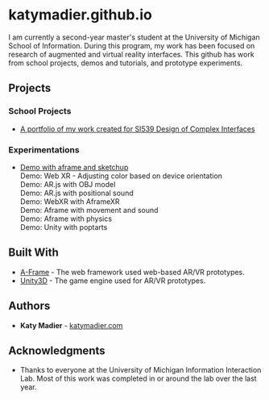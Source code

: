 # katymadier.github.io

I am currently a second-year master's student at the University of Michigan School of Information. During this program, my work has been focused on research of augmented and virtual reality interfaces. This github has work from school projects, demos and tutorials, and prototype experiments. 

## Projects
### School Projects
* [A portfolio of my work created for SI539 Design of Complex Interfaces](https://katymadier.github.io/portfolio/)<br>

### Experimentations
* [Demo with aframe and sketchup](https://katymadier.github.io/poptart/) <br>
Demo: Web XR - Adjusting color based on device orientation<br>
Demo: AR.js with OBJ model<br>
Demo: AR.js with positional sound<br>
Demo: WebXR with AframeXR<br>
Demo: Aframe with movement and sound<br>
Demo: Aframe with physics<br>
Demo: Unity with poptarts<br>


## Built With

* [A-Frame](http://) - The web framework used web-based AR/VR prototypes.
* [Unity3D](https://) - The game engine used for AR/VR prototypes.

## Authors

* **Katy Madier** - [katymadier.com](https://katymadier.com)


## Acknowledgments

* Thanks to everyone at the University of Michigan Information Interaction Lab. Most of this work was completed in or around the lab over the last year. 
